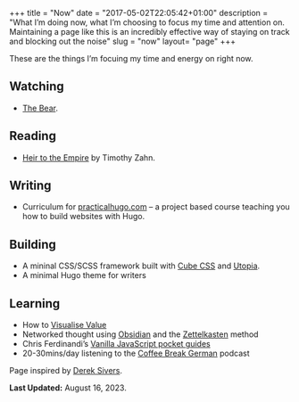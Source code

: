 +++
title = "Now"
date = "2017-05-02T22:05:42+01:00"
description = "What I’m doing now, what I’m choosing to focus my time and attention on. Maintaining a page like this is an incredibly effective way of staying on track and blocking out the noise"
slug = "now"
layout= "page"
+++

These are the things I’m focuing my time and energy on right now.

## Watching

- [The Bear](https://www.imdb.com/title/tt14452776/).

## Reading
- [Heir to the Empire](https://en.wikipedia.org/wiki/Thrawn_trilogy) by Timothy Zahn.

## Writing
- Curriculum for [practicalhugo.com](https://practicalhugo.com) – a project based course teaching you how to build websites with Hugo.

## Building
- A mininal CSS/SCSS framework built with [Cube CSS](https://cube.fyi/) and [Utopia](https://utopia.fyi/).
- A minimal Hugo theme for writers

## Learning

- How to [Visualise Value](https://visualizevalue.com/)
- Networked thought using [Obsidian](https://obsidian.md/) and the [Zettelkasten](https://zettelkasten.de/) method
- Chris Ferdinandi’s [Vanilla JavaScript pocket guides](https://vanillajsguides.com/)
- 20-30mins/day listening to the [Coffee Break German](https://coffeebreaklanguages.com/) podcast

Page inspired by [Derek Sivers](https://nownownow.com/about).

**Last Updated:** August 16, 2023.
